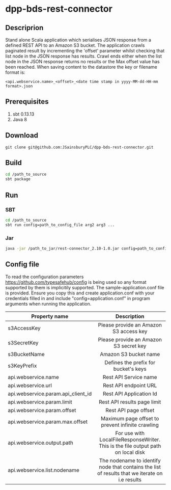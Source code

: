 # dpp-bds-rest-connector

## Descriprion
Stand alone Scala application which serialises JSON response from a defined REST API to an Amazon S3 bucket. The application crawls paginated result by incrementing the 'offset' parameter whilst checking that list node in the JSON response has results. Crawl ends either when the list node in the JSON response returns no results or the Max offset value has been reached. When saving content to the datastore the key or filename format is:

```<api.webservice.name>_<offset>_<date time stamp in yyyy-MM-dd-HH-mm format>.json ```

## Prerequisites
1. sbt 0.13.13
2. Java 8

## Download
```
git clone git@github.com:JSainsburyPLC/dpp-bds-rest-connector.git
```

## Build
```bash
cd /path_to_source
sbt package
```

## Run


### SBT
```bash
cd /path_to_source
sbt run config=path_to_config_file arg2 arg3 ...
```
### Jar
```bash
java -jar /path_to_jar/rest-connector_2.10-1.0.jar config=path_to_config_file  arg2 arg3 ...
```

## Config file

To read the configuration parameters https://github.com/typesafehub/config is being used so any format supported by them is implicitily supported. The sample-application.conf file is provided. Ensure you copy this and create application.conf with your credentials filled in and include "config=application.conf" in program arguments when running the application.

| Property name | Description   |
| ------------- |:-------------:|
| s3AccessKey   | Please provide an Amazon S3 access key  |
| s3SecretKey   | Please provide an Amazon S3 secret key |
| s3BucketName   | Amazon S3 bucket name |
| s3KeyPrefix   | Defines the prefix for bucket's keys |
| api.webservice.name   | Rest API Service name |
| api.webservice.url   | Rest API endpoint URL |
| api.webservice.param.api_client_id   | Rest API Application Id |
| api.webservice.param.limit   | Rest API results page limit |
| api.webservice.param.offset   | Rest API page offset|
| api.webservice.param.max.offset   | Maximum page offset to prevent infinite crawling |
| api.webservice.output.path | For use with LocalFileResponseWriter. This is the file output path on local disk |
| api.webservice.list.nodename | The nodename to identify node that contains the list of results that we iterate on i.e results |
